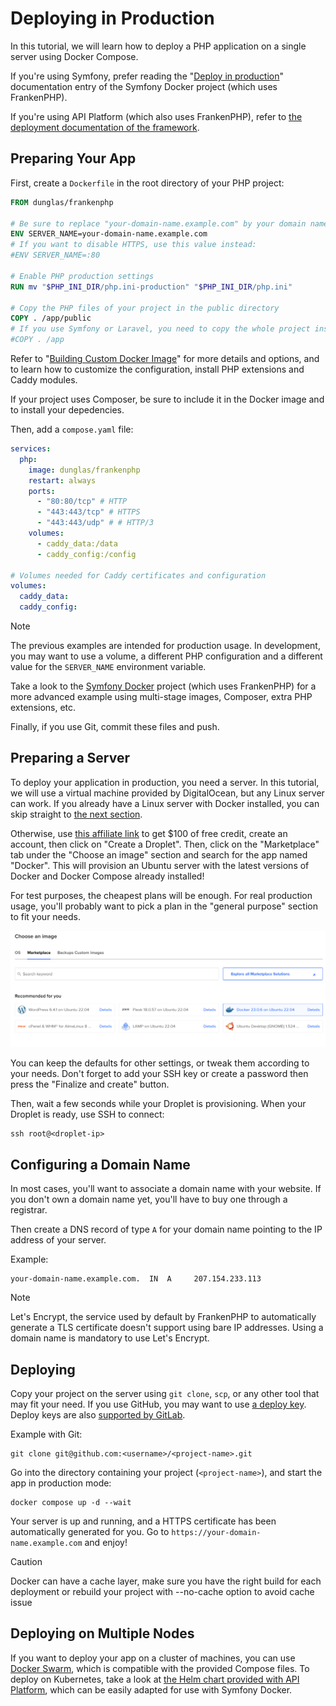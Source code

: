 # Deploying in Production

In this tutorial, we will learn how to deploy a PHP application on a single server using Docker Compose.

If you're using Symfony, prefer reading the "[Deploy in production](https://github.com/dunglas/symfony-docker/blob/main/docs/production.md)" documentation entry of the Symfony Docker project (which uses FrankenPHP).

If you're using API Platform (which also uses FrankenPHP), refer to [the deployment documentation of the framework](https://api-platform.com/docs/deployment/).

## Preparing Your App

First, create a `Dockerfile` in the root directory of your PHP project:

```dockerfile
FROM dunglas/frankenphp

# Be sure to replace "your-domain-name.example.com" by your domain name
ENV SERVER_NAME=your-domain-name.example.com
# If you want to disable HTTPS, use this value instead:
#ENV SERVER_NAME=:80

# Enable PHP production settings
RUN mv "$PHP_INI_DIR/php.ini-production" "$PHP_INI_DIR/php.ini"

# Copy the PHP files of your project in the public directory
COPY . /app/public
# If you use Symfony or Laravel, you need to copy the whole project instead:
#COPY . /app
```

Refer to "[Building Custom Docker Image](docker.md)" for more details and options,
and to learn how to customize the configuration, install PHP extensions and Caddy modules.

If your project uses Composer,
be sure to include it in the Docker image and to install your depedencies.

Then, add a `compose.yaml` file:

```yaml
services:
  php:
    image: dunglas/frankenphp
    restart: always
    ports:
      - "80:80/tcp" # HTTP
      - "443:443/tcp" # HTTPS
      - "443:443/udp" # # HTTP/3
    volumes:
      - caddy_data:/data
      - caddy_config:/config

# Volumes needed for Caddy certificates and configuration
volumes:
  caddy_data:
  caddy_config:
```

> [!NOTE]  
> The previous examples are intended for production usage.
> In development, you may want to use a volume, a different PHP configuration and a different value for the `SERVER_NAME` environment variable.
>
> Take a look to the [Symfony Docker](https://github.com/dunglas/symfony-docker) project
> (which uses FrankenPHP) for a more advanced example using multi-stage images,
> Composer, extra PHP extensions, etc.

Finally, if you use Git, commit these files and push.

## Preparing a Server

To deploy your application in production, you need a server.
In this tutorial, we will use a virtual machine provided by DigitalOcean, but any Linux server can work.
If you already have a Linux server with Docker installed, you can skip straight to [the next section](#configuring-a-domain-name).

Otherwise, use [this affiliate link](https://m.do.co/c/5d8aabe3ab80) to get $100 of free credit, create an account, then click on "Create a Droplet".
Then, click on the "Marketplace" tab under the "Choose an image" section and search for the app named "Docker".
This will provision an Ubuntu server with the latest versions of Docker and Docker Compose already installed!

For test purposes, the cheapest plans will be enough.
For real production usage, you'll probably want to pick a plan in the "general purpose" section to fit your needs.

![Deploying FrankenPHP on DigitalOcean with Docker](digitalocean-droplet.png)

You can keep the defaults for other settings, or tweak them according to your needs.
Don't forget to add your SSH key or create a password then press the "Finalize and create" button.

Then, wait a few seconds while your Droplet is provisioning.
When your Droplet is ready, use SSH to connect:

```console
ssh root@<droplet-ip>
```

## Configuring a Domain Name

In most cases, you'll want to associate a domain name with your website.
If you don't own a domain name yet, you'll have to buy one through a registrar.

Then create a DNS record of type `A` for your domain name pointing to the IP address of your server.

Example:

```dns
your-domain-name.example.com.  IN  A     207.154.233.113
```

> [!NOTE]  
> Let's Encrypt, the service used by default by FrankenPHP to automatically generate a TLS certificate doesn't support using bare IP addresses. Using a domain name is mandatory to use Let's Encrypt.

## Deploying

Copy your project on the server using `git clone`, `scp`, or any other tool that may fit your need.
If you use GitHub, you may want to use [a deploy key](https://docs.github.com/en/free-pro-team@latest/developers/overview/managing-deploy-keys#deploy-keys).
Deploy keys are also [supported by GitLab](https://docs.gitlab.com/ee/user/project/deploy_keys/).

Example with Git:

```console
git clone git@github.com:<username>/<project-name>.git
```

Go into the directory containing your project (`<project-name>`), and start the app in production mode:

```console
docker compose up -d --wait
```

Your server is up and running, and a HTTPS certificate has been automatically generated for you.
Go to `https://your-domain-name.example.com` and enjoy!

> [!CAUTION]
> Docker can have a cache layer, make sure you have the right build for each deployment or rebuild your project with --no-cache option to avoid cache issue 

## Deploying on Multiple Nodes

If you want to deploy your app on a cluster of machines, you can use [Docker Swarm](https://docs.docker.com/engine/swarm/stack-deploy/),
which is compatible with the provided Compose files.
To deploy on Kubernetes, take a look at [the Helm chart provided with API Platform](https://api-platform.com/docs/deployment/kubernetes/), which can be easily adapted for use with Symfony Docker.
